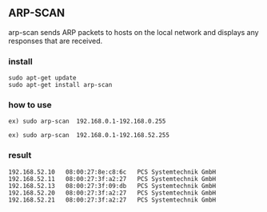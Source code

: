 ## ARP-SCAN

arp-scan  sends  ARP packets to hosts on the local network and displays any responses that are received. 
       
### install
```
sudo apt-get update                     
sudo apt-get install arp-scan
```

### how to use
```
ex) sudo arp-scan  192.168.0.1-192.168.0.255

ex) sudo arp-scan  192.168.0.1-192.168.52.255
```

### result
```
192.168.52.10	08:00:27:8e:c8:6c	PCS Systemtechnik GmbH
192.168.52.11	08:00:27:3f:a2:27	PCS Systemtechnik GmbH
192.168.52.13	08:00:27:3f:09:db	PCS Systemtechnik GmbH
192.168.52.20	08:00:27:3f:a2:27	PCS Systemtechnik GmbH
192.168.52.21	08:00:27:3f:a2:27	PCS Systemtechnik GmbH
```
